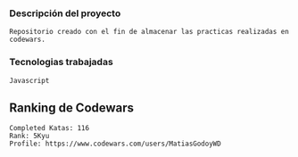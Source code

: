 ### Descripción del proyecto

    Repositorio creado con el fin de almacenar las practicas realizadas en codewars.

### Tecnologias trabajadas

    Javascript

## Ranking de Codewars

    Completed Katas: 116
    Rank: 5Kyu
    Profile: https://www.codewars.com/users/MatiasGodoyWD
